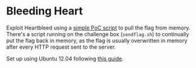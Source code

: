 # Bleeding Heart
Exploit Heartbleed using a [simple PoC script](https://gist.github.com/sh1n0b1/10100394) to pull the flag from memory. There's a script running on the challenge box (`sendflag.sh`) to continually put the flag back in memory, as the flag is usually overwritten in memory after every HTTP request sent to the server.

Set up using Ubuntu 12.04 following [this guide](https://warroom.securestate.com/building-a-vulnerable-box-heartbleed/).
